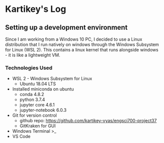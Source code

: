 # Kartikey's Log

## Setting up a development environment

Since I am working from a Windows 10 PC, I decided to use a Linux distribution that I run natively on windows through the Windows Subsystem for Linux (WSL 2). This contains a linux kernel that runs alongside windows - it is like a lightweight VM.

### Technologies Used

- WSL 2 - Windows Subsystem for Linux
  - Ubuntu 18.04 LTS
- Installed miniconda on ubuntu
  - conda 4.8.2
  - python 3.7.4
  - jupyter core 4.6.1
  - jupyter-notebook 6.0.3
- Git for version control
  - github repo: <https://github.com/kartikey-vyas/engsci700-project37>
  - GitKraken for GUI
- Windows Terminal >_
- VS Code

